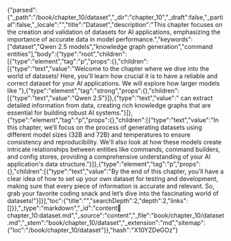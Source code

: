 {"parsed":{"_path":"/book/chapter_10/dataset","_dir":"chapter_10","_draft":false,"_partial":false,"_locale":"","title":"Dataset","description":"This chapter focuses on the creation and validation of datasets for AI applications, emphasizing the importance of accurate data in model performance.","keywords":["dataset","Qwen 2.5 models","knowledge graph generation","command entities"],"body":{"type":"root","children":[{"type":"element","tag":"p","props":{},"children":[{"type":"text","value":"Welcome to the chapter where we dive into the world of datasets! Here, you'll learn how crucial it is to have a reliable and correct dataset for your AI applications. We will explore how larger models like "},{"type":"element","tag":"strong","props":{},"children":[{"type":"text","value":"Qwen 2.5"}]},{"type":"text","value":" can extract detailed information from data, creating rich knowledge graphs that are essential for building robust AI systems."}]},{"type":"element","tag":"p","props":{},"children":[{"type":"text","value":"In this chapter, we’ll focus on the process of generating datasets using different model sizes (32B and 72B) and temperatures to ensure consistency and reproducibility. We'll also look at how these models create intricate relationships between entities like commands, command builders, and config stores, providing a comprehensive understanding of your AI application's data structure."}]},{"type":"element","tag":"p","props":{},"children":[{"type":"text","value":"By the end of this chapter, you’ll have a clear idea of how to set up your own dataset for testing and development, making sure that every piece of information is accurate and relevant. So, grab your favorite coding snack and let’s dive into the fascinating world of datasets!"}]}],"toc":{"title":"","searchDepth":2,"depth":2,"links":[]}},"_type":"markdown","_id":"content:book:chapter_10:dataset.md","_source":"content","_file":"book/chapter_10/dataset.md","_stem":"book/chapter_10/dataset","_extension":"md","sitemap":{"loc":"/book/chapter_10/dataset"}},"hash":"X10YZDeGOz"}